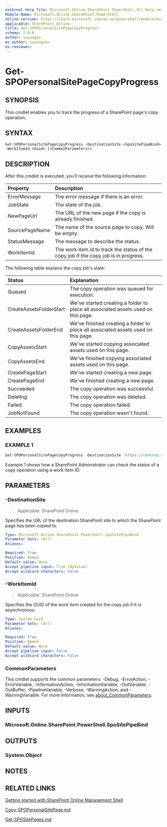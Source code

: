 ```yaml
---
external help file: Microsoft.Online.SharePoint.PowerShell.dll-Help.xml
Module Name: Microsoft.Online.SharePoint.PowerShell
online version: https://learn.microsoft.com/en-us/powershell/module/microsoft.online.sharepoint.powershell/get-spopersonalsitepagecopyprogress
applicable: SharePoint Online
title: Get-SPOPersonalSitePageCopyProgress
schema: 2.0.0
author: xuyangzo
ms.author: xuyangzou
ms.reviewer:
---
```


# Get-SPOPersonalSitePageCopyProgress

## SYNOPSIS

This cmdlet enables you to track the progress of a SharePoint page's copy operation.

## SYNTAX

```
Get-SPOPersonalSitePageCopyProgress -DestinationSite <SpoSitePipeBind> -WorkItemId <Guid> [<CommonParameters>]
```

## DESCRIPTION

After this cmdlet is executed, you'll receive the following information:

| Property | Description |
| :------- | :---------- |
| ErrorMessage | The error message if there is an error. |
| JobState | The state of the job. |
| NewPageUrl | The URL of the new page if the copy is already finished. |
| SourcePageName | The name of the source page to copy. Will be empty. |
| StatusMessage | The message to describe the status. |
| WorkItemId | The work item id to track the status of the copy job if the copy job is in progress. |

The following table explains the copy job's state:

| Status | Explanation |
| :---------- | :---------- |
| Queued | The copy operation was queued for execution. |
| CreateAssetsFolderStart | We've started creating a folder to place all associated assets used on this page. |
| CreateAssetsFolderEnd | We've finished creating a folder to place all associated assets used on this page. |
| CopyAssetsStart | We've started copying associated assets used on this page. |
| CopyAssetsEnd | We've finished copying associated assets used on this page. |
| CreatePageStart | We've started creating a new page. |
| CreatePageEnd | We've finished creating a new page. |
| Succeeded | The copy operation was successful. |
| Deleting | The copy operation was deleted. |
| Failed | The copy operation failed. |
| JobNotFound | The copy operation wasn't found. |

## EXAMPLES

### EXAMPLE 1

```powershell
Get-SPOPersonalSitePageCopyProgress -DestinationSite 'https://contoso.sharepoint.com/sites/testsite' -WorkItemId 1a95eb18-f68d-4dd4-9aaf-b47cf05cf02a
```

Example 1 shows how a SharePoint Administrator can check the status of a copy operation using a work item ID.

## PARAMETERS

### -DestinationSite

> Applicable: SharePoint Online

Specifies the URL of the destination SharePoint site to which the SharePoint page has been copied to.

```yaml
Type: Microsoft.Online.SharePoint.PowerShell.SpoSitePipeBind
Parameter Sets: (All)
Aliases:

Required: True
Position: Named
Default value: None
Accept pipeline input: True (ByValue)
Accept wildcard characters: False
```

### -WorkItemId

> Applicable: SharePoint Online

Specifies the GUID of the work item created for the copy job if it is asynchronous.

```yaml
Type: System.Guid
Parameter Sets: (All)
Aliases:

Required: True
Position: Named
Default value: None
Accept pipeline input: False
Accept wildcard characters: False
```

### CommonParameters
This cmdlet supports the common parameters: -Debug, -ErrorAction, -ErrorVariable, -InformationAction, -InformationVariable, -OutVariable, -OutBuffer, -PipelineVariable, -Verbose, -WarningAction, and -WarningVariable. For more information, see [about_CommonParameters](https://go.microsoft.com/fwlink/?LinkID=113216).

## INPUTS

### Microsoft.Online.SharePoint.PowerShell.SpoSitePipeBind

## OUTPUTS

### System.Object

## NOTES

## RELATED LINKS

[Getting started with SharePoint Online Management Shell](/powershell/sharepoint/sharepoint-online/connect-sharepoint-online)

[Copy-SPOPersonalSitePage.md](./Copy-SPOPersonalSitePage.md)

[Get-SPOSitePages.md](./Get-SPOSitePages.md)

